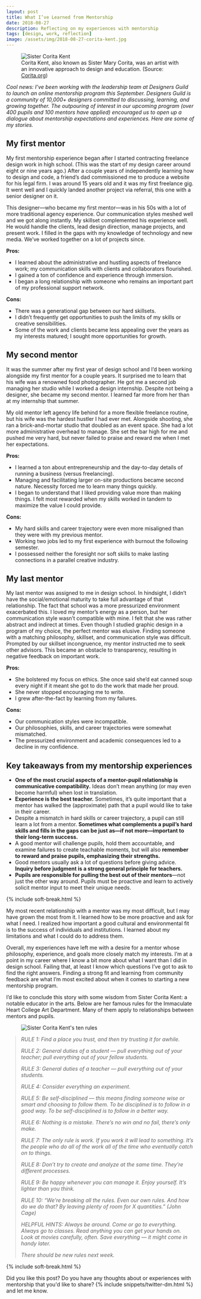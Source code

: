 ```yaml
---
layout: post
title: What I’ve Learned from Mentorship
date: 2018-08-27
description: Reflecting on my experiences with mentorship
tags: [design, work, reflection]
image: /assets/img/2018-08-27-corita-kent.jpg
---
```


<figure>
<img alt="Sister Corita Kent" src="/assets/img/2018-08-27-corita-kent.jpg" />
<figcaption>Corita Kent, also known as Sister Mary Corita, was an artist with an innovative approach to design and education. (Source: <a href="https://www.corita.org/">Corita.org</a>)</figcaption>
</figure>

*Cool news: I’ve been working with the leadership team at Designers Guild to launch an online mentorship program this September. Designers Guild is a community of 10,000+ designers committed to discussing, learning, and growing together. The outpouring of interest in our upcoming program (over 400 pupils and 100 mentors have applied) encouraged us to open up a dialogue about mentorship expectations and experiences. Here are some of my stories.*

## My first mentor

My first mentorship experience began after I started contracting freelance design work in high school. (This was the start of my design career around eight or nine years ago.) After a couple years of independently learning how to design and code, a friend’s dad commissioned me to produce a website for his legal firm. I was around 15 years old and it was my first freelance gig. It went well and I quickly landed another project via referral, this one with a senior designer on it.

This designer—who became my first mentor—was in his 50s with a lot of more traditional agency experience. Our communication styles meshed well and we got along instantly. My skillset complemented his experience well. He would handle the clients, lead design direction, manage projects, and present work. I filled in the gaps with my knowledge of technology and new media. We’ve worked together on a lot of projects since.

**Pros:**
- I learned about the administrative and hustling aspects of freelance work; my communication skills with clients and collaborators flourished.
- I gained a ton of confidence and experience through immersion.
- I began a long relationship with someone who remains an important part of my professional support network.

**Cons:**
- There was a generational gap between our hard skillsets.
- I didn’t frequently get opportunities to push the limits of my skills or creative sensibilities.
- Some of the work and clients became less appealing over the years as my interests matured; I sought more opportunities for growth.

## My second mentor

It was the summer after my first year of design school and I’d been working alongside my first mentor for a couple years. It surprised me to learn that his wife was a renowned food photographer. He got me a second job managing her studio while I worked a design internship. Despite not being a designer, she became my second mentor. I learned far more from her than at my internship that summer.

My old mentor left agency life behind for a more flexible freelance routine, but his wife was the hardest hustler I had ever met. Alongside shooting, she ran a brick-and-mortar studio that doubled as an event space. She had a lot more administrative overhead to manage. She set the bar high for me and pushed me very hard, but never failed to praise and reward me when I met her expectations.

**Pros:**
- I learned a ton about entrepreneurship and the day-to-day details of running a business (versus freelancing).
- Managing and facilitating larger on-site productions became second nature. Necessity forced me to learn many things quickly.
- I began to understand that I liked providing value more than making things. I felt most rewarded when my skills worked in tandem to maximize the value I could provide.

**Cons:**
- My hard skills and career trajectory were even more misaligned than they were with my previous mentor.
- Working two jobs led to my first experience with burnout the following semester.
- I possessed neither the foresight nor soft skills to make lasting connections in a parallel creative industry.

## My last mentor

My last mentor was assigned to me in design school. In hindsight, I didn’t have the social/emotional maturity to take full advantage of that relationship. The fact that school was a more pressurized environment exacerbated this. I loved my mentor’s energy as a person, but her communication style wasn’t compatible with mine. I felt that she was rather abstract and indirect at times. Even though I studied graphic design in a program of my choice, the perfect mentor was elusive. Finding someone with a matching philosophy, skillset, and communication style was difficult. Prompted by our skillset incongruence, my mentor instructed me to seek other advisors. This became an obstacle to transparency, resulting in negative feedback on important work.

**Pros:**

- She bolstered my focus on ethics. She once said she’d eat canned soup every night if it meant she got to do the work that made her proud.
- She never stopped encouraging me to write.
- I grew after-the-fact by learning from my failures.

**Cons:**
- Our communication styles were incompatible.
- Our philosophies, skills, and career trajectories were somewhat mismatched.
- The pressurized environment and academic consequences led to a decline in my confidence.

## Key takeaways from my mentorship experiences

- **One of the most crucial aspects of a mentor-pupil relationship is communicative compatibility.** Ideas don’t mean anything (or may even become harmful) when lost in translation.
- **Experience is the best teacher.** Sometimes, it’s quite important that a mentor has walked the (approximate) path that a pupil would like to take in their career.
- Despite a mismatch in hard skills or career trajectory, a pupil can still learn a lot from a mentor. **Sometimes what complements a pupil’s hard skills and fills in the gaps can be just as—if not more—important to their long-term success.**
- A good mentor will challenge pupils, hold them accountable, and examine failures to create teachable moments, but will also **remember to reward and praise pupils, emphasizing their strengths.**
- Good mentors usually ask a lot of questions before giving advice. **Inquiry before judgment is a strong general principle for teachers.**
- **Pupils are responsible for pulling the best out of their mentors**—not just the other way around. Pupils must be proactive and learn to actively solicit mentor input to meet their unique needs.

{% include soft-break.html %}

My most recent relationship with a mentor was my most difficult, but I may have grown the most from it. I learned how to be more proactive and ask for what I need. I realized how important a good cultural and environmental fit is to the success of individuals and institutions. I learned about my limitations and what I could do to address them.

Overall, my experiences have left me with a desire for a mentor whose philosophy, experience, and goals more closely match my interests. I’m at a point in my career where I know a bit more about what I want than I did in design school. Failing that, at least I know which questions I’ve got to ask to find the right answers. Finding a strong fit and learning from community feedback are what I’m most excited about when it comes to starting a new mentorship program.

I’d like to conclude this story with some wisdom from Sister Corita Kent: a notable educator in the arts. Below are her famous rules for the Immaculate Heart College Art Department. Many of them apply to relationships between mentors and pupils.

<figure>
<img alt="Sister Corita Kent's ten rules" src="/assets/img/2018-08-27-ten-rules.webp" />
</figure>

> *RULE 1: Find a place you trust, and then try trusting it for awhile.*
>
> *RULE 2: General duties of a student — pull everything out of your teacher; pull everything out of your fellow students.*
>
> *RULE 3: General duties of a teacher — pull everything out of your students.*
>
> *RULE 4: Consider everything an experiment.*
>
> *RULE 5: Be self-disciplined — this means finding someone wise or smart and choosing to follow them. To be disciplined is to follow in a good way. To be self-disciplined is to follow in a better way.*
>
> *RULE 6: Nothing is a mistake. There’s no win and no fail, there’s only make.*
>
> *RULE 7: The only rule is work. If you work it will lead to something. It’s the people who do all of the work all of the time who eventually catch on to things.*
>
> *RULE 8: Don’t try to create and analyze at the same time. They’re different processes.*
>
> *RULE 9: Be happy whenever you can manage it. Enjoy yourself. It’s lighter than you think.*
>
> *RULE 10: “We’re breaking all the rules. Even our own rules. And how do we do that? By leaving plenty of room for X quantities.” (John Cage)*
>
> *HELPFUL HINTS: Always be around. Come or go to everything. Always go to classes. Read anything you can get your hands on. Look at movies carefully, often. Save everything — it might come in handy later.*
>
> *There should be new rules next week.*

{% include soft-break.html %}

Did you like this post? Do you have any thoughts about or experiences with mentorship that you'd like to share? {% include snippets/twitter-dm.html %} and let me know.